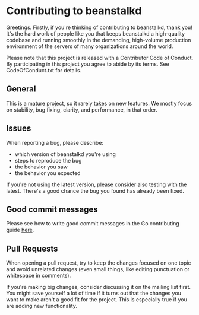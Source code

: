 # Contributing to beanstalkd

Greetings. Firstly, if you're thinking of contributing to
beanstalkd, thank you! It's the hard work of people like you that
keeps beanstalkd a high-quality codebase and running smoothly in
the demanding, high-volume production environment of the servers
of many organizations around the world.

Please note that this project is released with a Contributor
Code of Conduct. By participating in this project you agree
to abide by its terms. See CodeOfConduct.txt for details.

## General

This is a mature project, so it rarely takes on new features. We
mostly focus on stability, bug fixing, clarity, and performance,
in that order.

## Issues

When reporting a bug, please describe:

- which version of beanstalkd you're using
- steps to reproduce the bug
- the behavior you saw
- the behavior you expected

If you're not using the latest version, please consider also
testing with the latest. There's a good chance the bug you found
has already been fixed.

## Good commit messages

Please see how to write good commit messages in the Go contributing guide
[here](https://golang.org/doc/contribute.html#commit_messages).

## Pull Requests

When opening a pull request, try to keep the changes focused on
one topic and avoid unrelated changes (even small things, like
editing punctuation or whitespace in comments).

If you're making big changes, consider discussing it on the
mailing list first. You might save yourself a lot of time if it
turns out that the changes you want to make aren't a good fit for
the project. This is especially true if you are adding new
functionality.
